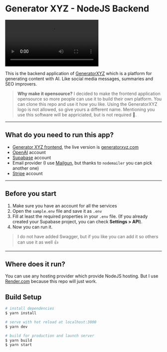 # Generator XYZ - NodeJS Backend

![](https://res.cloudinary.com/raymons/video/upload/q_70,f_webp,w_800/v1676561033/generator-xyz/onboarding/generator-xyz-screen-recording-no-audio.mov)

This is the backend application of [GeneratorXYZ](https://generatorxyz.com) which is a platform for generating content with AI. Like social media messages, summaries and SEO improvers.

> **Why make it opensource?**
> I decided to make the frontend application opensource so more people can use it to build their own platform. You can clone this repo and use it how you like. Using the GeneratorXYZ logo is not allowed, so give yours a different name. Mentioning you use this software will be appriciated, but is not required 🫶.

---

## What do you need to run this app?

- [Generator XYZ frontend](https://github.com/generatorxyz/generatorxyz-app), the live version is [generatorxyz.com](https://generatorxyz.com)
- [OpenAI](https://platform.openai.com/overview) account
- [Supabase](https://supabase.com/) account
- Email provider (I use [Mailgun](https://www.mailgun.com/), but thanks to `nodemailer` you can pick another one)
- [Stripe](https://stripe.com) account

---

## Before you start

1. Make sure you have an account for all the services
2. Open the `sample.env` file and save it as `.env`
3. Fill at least the required properties in your `.env` file. (If you already created your Supabase project, you can check **Settings > API**).
4. Now you can run it.

> I do not have added Swagger, but if you like you can add it so others can use it as well 👍

---

## Where does it run?

You can use any hosting provider which provide NodeJS hosting. But I use [Render.com](https://render.com) because this repo will just work. 

## Build Setup

```bash
# install dependencies
$ yarn install

# serve with hot reload at localhost:3000
$ yarn dev

# build for production and launch server
$ yarn build
$ yarn start
```


